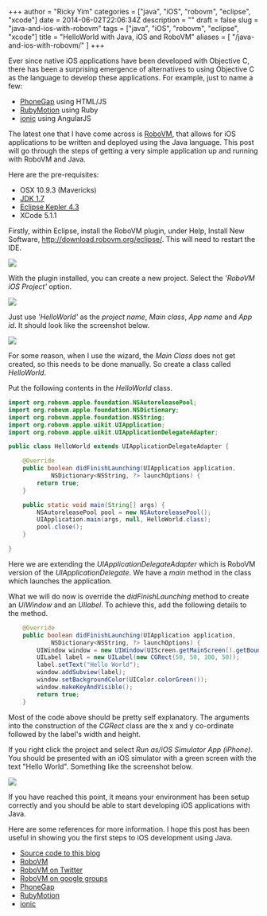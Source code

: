 +++
author = "Ricky Yim"
categories = ["java", "iOS", "robovm", "eclipse", "xcode"]
date = 2014-06-02T22:06:34Z
description = ""
draft = false
slug = "java-and-ios-with-robovm"
tags = ["java", "iOS", "robovm", "eclipse", "xcode"]
title = "HelloWorld with Java, iOS and RoboVM"
aliases = [
    "/java-and-ios-with-robovm/"
]
+++

Ever since native iOS applications have been developed with Objective C, there has been a surprising emergence of alternatives to using Objective C as the language to develop these applications. For example, just to name a few:

* [PhoneGap](http://www.phonegap.com) using HTML/JS
* [RubyMotion](http://www.rubymotion.com) using Ruby
* [ionic](http://ionicframework.com/) using AngularJS

The latest one that I have come across is [RoboVM](http://www.robovm.com), that allows for iOS applications to be written and deployed using the Java language. This post will go through the steps of getting a very simple application up and running with RoboVM and Java. 

Here are the pre-requisites:

* OSX 10.9.3 (Mavericks)
* [JDK 1.7](http://docs.oracle.com/javase/7/docs/webnotes/install/mac/mac-jdk.html)
* [Eclipse Kepler 4.3](http://www.eclipse.org/)
* XCode 5.1.1

Firstly, within Eclipse, install the RoboVM plugin, under Help, Install New Software, http://download.robovm.org/eclipse/. This will need to restart the IDE.

![](/content/images/2014/Jun/install-window.png)

With the plugin installed, you can create a new project. Select the *'RoboVM iOS Project'* option.

![](/content/images/2014/Jun/robovm-ios-project.png)

Just use *'HelloWorld'* as the *project name*, *Main class*, *App name* and *App id*. It should look like the screenshot below.

![](/content/images/2014/Jun/HelloWorld.png)

For some reason, when I use the wizard, the *Main Class* does not get created, so this needs to be done manually. So create a class called *HelloWorld*. 

Put the following contents in the *HelloWorld* class.

```java
import org.robovm.apple.foundation.NSAutoreleasePool;
import org.robovm.apple.foundation.NSDictionary;
import org.robovm.apple.foundation.NSString;
import org.robovm.apple.uikit.UIApplication;
import org.robovm.apple.uikit.UIApplicationDelegateAdapter;

public class HelloWorld extends UIApplicationDelegateAdapter {

	@Override
	public boolean didFinishLaunching(UIApplication application,
			NSDictionary<NSString, ?> launchOptions) {
		return true;
	}

	public static void main(String[] args) {
		NSAutoreleasePool pool = new NSAutoreleasePool();
		UIApplication.main(args, null, HelloWorld.class);
		pool.close();
	}

}
```

Here we are extending the *UIApplicationDelegateAdapter* which is RoboVM version of the *UIApplicationDelegate*. We have a *main* method in the class which launches the application. 

What we will do now is override the *didFinishLaunching* method to create an *UIWindow* and an *UIlabel*. To achieve this, add the following details to the method.


```java
	@Override
	public boolean didFinishLaunching(UIApplication application,
			NSDictionary<NSString, ?> launchOptions) {
		UIWindow window = new UIWindow(UIScreen.getMainScreen().getBounds());
		UILabel label = new UILabel(new CGRect(50, 50, 100, 50));
		label.setText("Hello World");
		window.addSubview(label);
		window.setBackgroundColor(UIColor.colorGreen());
		window.makeKeyAndVisible();
		return true;
	}
```

Most of the code above should be pretty self explanatory. The arguments into the construction of the *CGRect* class are the x and y co-ordinate followed by the label's width and height. 

If you right click the project and select *Run as/iOS Simulator App (iPhone)*. You should be presented with an iOS simulator with a green screen with the text "Hello World". Something like the screenshot below.

![](/content/images/2014/Jun/Green-Hello-World.png)

If you have reached this point, it means your environment has been setup correctly and you should be able to start developing iOS applications with Java. 

Here are some references for more information. I hope this post has been useful in showing you the first steps to iOS development using Java. 

* [Source code to this blog](https://github.com/codingricky/robovm-helloworld)
* [RoboVM](http://www.robovm.com/)
* [RoboVM on Twitter](http://twitter.com/robovm)
* [RoboVM on google groups](https://groups.google.com/d/topic/robovm)
* [PhoneGap](http://www.phonegap.com)
* [RubyMotion](http://www.rubymotion.com)
* [ionic](http://ionicframework.com/)




